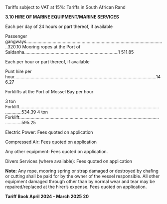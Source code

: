 Tariffs subject to VAT at 15%: Tariffs in South African Rand

**3.10 HIRE OF MARINE EQUIPMENT/MARINE SERVICES**

Each per day of 24 hours or part thereof, if available

Passenger gangways………………………………………………………………………………………………..320.10
Mooring ropes at the Port of Saldanha…………………………….…………………………………..1 511.85

Each per hour or part thereof, if available

Punt hire per hour……………………………………………………………………………………………….….146.27

Forklifts at the Port of Mossel Bay per hour

3 ton Forklift…………………………………………………………………………………………………………….534.39
4 ton Forklift…………………………………………………………………………………………………………….595.25

Electric Power: Fees quoted on application

Compressed Air: Fees quoted on application

Any other equipment: Fees quoted on application.

Divers Services (where available): Fees quoted on application

**Note:** Any rope, mooring spring or strap damaged or destroyed by chafing or cutting shall
be paid for by the owner of the vessel responsible. All other equipment damaged through
other than by normal wear and tear may be repaired/replaced at the hirer’s expense.
Fees quoted on application.

**Tariff Book April 2024 - March 2025** **20**